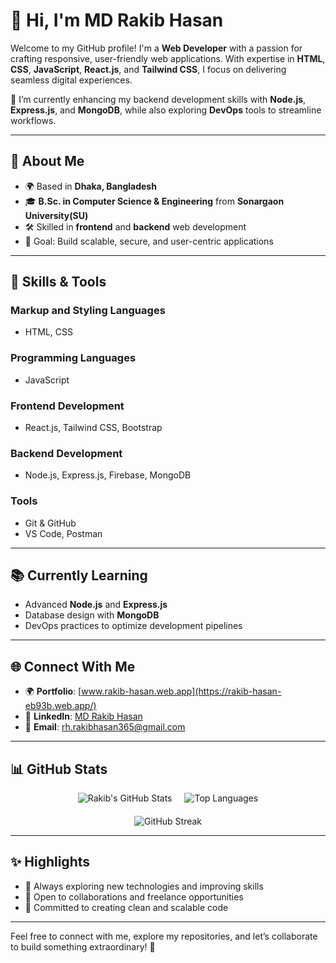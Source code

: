 # 👋 Hi, I'm MD Rakib Hasan

Welcome to my GitHub profile! I'm a **Web Developer** with a passion for crafting responsive, user-friendly web applications. With expertise in **HTML**, **CSS**, **JavaScript**, **React.js**, and **Tailwind CSS**, I focus on delivering seamless digital experiences.

🌱 I’m currently enhancing my backend development skills with **Node.js**, **Express.js**, and **MongoDB**, while also exploring **DevOps** tools to streamline workflows.

---

## 🚀 **About Me**
- 🌍 Based in **Dhaka, Bangladesh**
- 🎓 **B.Sc. in Computer Science & Engineering** from **Sonargaon University(SU)**
- 🛠️ Skilled in **frontend** and **backend** web development
- 🎯 Goal: Build scalable, secure, and user-centric applications

---

## 🔧 **Skills & Tools**
### **Markup and Styling Languages**
- HTML, CSS

### **Programming Languages**
- JavaScript

### **Frontend Development**
- React.js, Tailwind CSS, Bootstrap

### **Backend Development**
- Node.js, Express.js, Firebase, MongoDB

### **Tools**
- Git & GitHub
- VS Code, Postman

---

## 📚 **Currently Learning**
- Advanced **Node.js** and **Express.js**
- Database design with **MongoDB**
- DevOps practices to optimize development pipelines

---

## 🌐 **Connect With Me**
- 🌍 **Portfolio**: [www.rakib-hasan.web.app](https://rakib-hasan-eb93b.web.app/)  
- 💼 **LinkedIn**: [MD Rakib Hasan](https://www.linkedin.com/in/md-rakib-hasan-0606b933a/)  
- 📧 **Email**: [rh.rakibhasan365@gmail.com](mailto:rh.rakibhasan365@gmail.com)  

---

## 📊 GitHub Stats
<div style="display: flex; flex-direction: column; align-items: center; gap: 20px;">
  <div style="display: flex; justify-content: center; gap: 20px;">
    <img src="https://github-readme-stats.vercel.app/api?username=rakibwebdev23&show_icons=true&theme=radical&count_private=true" alt="Rakib's GitHub Stats" />
    <img src="https://github-readme-stats.vercel.app/api/top-langs/?username=rakibwebdev23&layout=compact&theme=radical" alt="Top Languages" />
  </div>
  <img src="https://streak-stats.demolab.com?user=rakibwebdev23&theme=radical&hide_border=true&date_format=M%20j%5B%2C%20Y%5D" alt="GitHub Streak" />

</div>

---

## ✨ **Highlights**
- 🔭 Always exploring new technologies and improving skills  
- 🤝 Open to collaborations and freelance opportunities  
- 🌟 Committed to creating clean and scalable code  

---

Feel free to connect with me, explore my repositories, and let’s collaborate to build something extraordinary! 🚀
